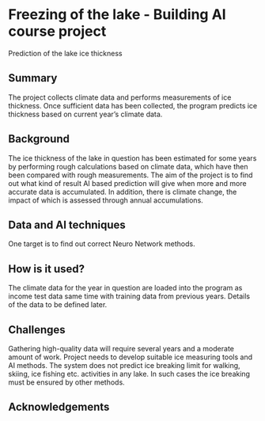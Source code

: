 # Freezing of the lake - Building AI course project
Prediction of the lake ice thickness

## Summary
The project collects climate data and performs measurements of ice thickness. 
Once sufficient data has been collected, the program predicts ice thickness based on current year’s climate data.

## Background
The ice thickness of the lake in question has been estimated for some years by performing rough calculations based on climate data, which have then been compared with rough measurements. The aim of the project is to find out what kind of result AI based prediction will give when more and more accurate data is accumulated. In addition, there is climate change, the impact of which is assessed through annual accumulations.

## Data and AI techniques
One target is to find out correct Neuro Network methods.

## How is it used?
The climate data for the year in question are loaded into the program as income test data same time with training data from previous years. Details of the data to be defined later.

## Challenges
Gathering high-quality data will require several years and a moderate amount of work. 
Project needs to develop suitable ice measuring tools and AI methods. 
The system does not predict ice breaking limit for walking, skiing, ice fishing etc. activities in any lake. In such cases the ice breaking must be ensured by other methods.

## Acknowledgements

